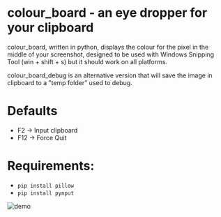 # colour_board - an eye dropper for your clipboard

colour_board, written in python, displays the colour for the pixel in the middle of your screenshot, designed to be used with Windows Snipping Tool (win + shift + s) but it should work on all platforms.

colour_board_debug is an alternative version that will save the image in clipboard to a "temp folder" used to debug.

# Defaults
- F2 -> Input clipboard
- F12 -> Force Quit

# Requirements:
- `pip install pillow`
- `pip install pynput`

![demo](https://imgur.com/XksvPs7.gif)
